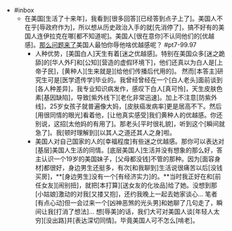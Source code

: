 - #inbox
    - 在美国[生活了十来年]，我看到[很多回答][已经答到点子上了]。美国人不在乎[辱政府作为]，所以想从历史政治入手的就[先消停了]，搞不好有的美国人连伊拉克在哪[都不知道呢]。美国人[很在意你]不认同他们的[优越感]。[那么问题来了](https://www.zhihu.com/question/369979821/answer/1870031625)美国人最怕你辱他啥优越感呢？ #pt7-99.97
        - 人种优势，[美国白人]天生有着[迷之优越感]。特别在美国众多[迷之跪舔]的[华人外F]和[公知][营造的虚假环境下]，他们还真以为白人是[上帝子民]，[黄种人][生来就是][给他们传播后代用的]。 然而[本答主]研究生可是[医学遗传学]毕业的。我曾经曾经在一个[白人老头]面前谈到[各人种差异]，我专业知识病发作，感叹下白人[真可怜]，天生皮肤色素[基因缺陷]，导致[紫外线下][老化非常迅速]。加上不注意[防紫外线]，25岁女孩子就普遍像大妈，[皮肤癌发病率]更是居高不下。然后[用很同情的眼光]看着他，[让他真实感受]我们黄种人的优越感。你还别说，这招[太他妈的有用了]。那老头[平时很礼貌]，听到这个[瞬间就急了]。我[顿时理解到][以其人之道还其人之身]啦。
        - 美国人对自己国家的人的[幸福程度]有些迷之优越感。那你可以表达对[基层]美国人生活的同情。[底层美国人]生活并没有想象的那么好，答主认识一个19岁的美国妹子，[父母都没钱]不管的那种。因为[面容身材]都很好，身边男生还挺多，有次[和我聊到]生活说很痛苦以后[没钱买房]，**[身边男生]没有一个[有经济实力]的。**当时我正好在和[前任女友][闹别扭]，就把[本打算][送女友的化妆品]给了她。没想到那[小姑娘]激动的对我[又搂又抱]，还约我晚上一起去她家谈心… 笔者[有点心动]但一会过来一个[凶神恶煞的光头男]和她聊了几句走了，瞬间让我[打消了想法]… 想[辱美]的话，我们大可对美国人谈[年轻人太穷][没出路]并[表达深切同情]。毕竟美国人可不怎么[啃老]。
